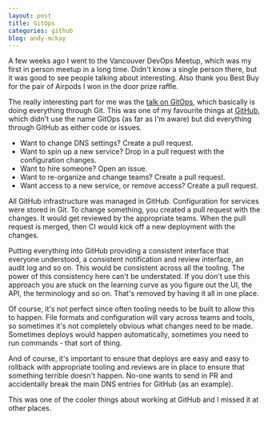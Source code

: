 ```yaml
---
layout: post
title: GitOps
categories: github
blog: andy-mckay
---
```


A few weeks ago I went to the Vancouver DevOps Meetup, which was my first in person meetup in a long time. Didn't know a single person there, but it was good to see people talking about interesting. Also thank you Best Buy for the pair of Airpods I won in the door prize raffle.

The really interesting part for me was the <a href="https://about.gitlab.com/topics/gitops/">talk on GitOps</a>, which basically is doing everything through Git. This was one of my favourite things at <a href="https://github.com">GitHub</a>, which didn't use the name GitOps (as far as I'm aware) but did everything through GitHub as either code or issues.

* Want to change DNS settings? Create a pull request.
* Want to spin up a new service? Drop in a pull request with the configuration changes.
* Want to hire someone? Open an issue.
* Want to re-organize and change teams? Create a pull request.
* Want access to a new service, or remove access? Create a pull request.

All GitHub infrastructure was managed in GitHub. Configuration for services were stored in Git. To change something, you created a pull request with the changes. It would get reviewed by the appropriate teams. When the pull request is merged, then CI would kick off a new deployment with the changes.

Putting everything into GitHub providing a consistent interface that everyone understood, a consistent notification and review interface, an audit log and so on. This would be consistent across all the tooling. The power of this consistency here can't be understated. If you don't use this approach you are stuck on the learning curve as you figure out the UI, the API, the terminology and so on. That's removed by having it all in one place.

Of course, it's not perfect since often tooling needs to be built to allow this to happen. File formats and configuration will vary across teams and tools, so sometimes it's not completely obvious what changes need to be made. Sometimes deploys would happen automatically, sometimes you need to run commands - that sort of thing.

And of course, it's important to ensure that deploys are easy and easy to rollback with appropriate tooling and reviews are in place to ensure that something terrible doesn't happen. No-one wants to send in PR and accidentally break the main DNS entries for GitHub (as an example).

This was one of the cooler things about working at GitHub and I missed it at other places.